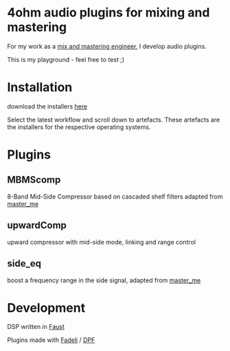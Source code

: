 # 4ohm audio plugins for mixing and mastering

For my work as a [mix and mastering engineer](https://4ohm.de), I develop audio plugins.

This is my playground - feel free to test ;)

# Installation
download the installers [here](https://github.com/trummerschlunk/AudioPlugins/actions)

Select the latest workflow and scroll down to artefacts. These artefacts are the installers for the respective operating systems.

# Plugins

## MBMScomp
8-Band Mid-Side Compressor based on cascaded shelf filters adapted from [master_me](https://github.com/trummerschlunk/master_me)

## upwardComp
upward compressor with mid-side mode, linking and range control

## side_eq
boost a frequency range in the side signal, adapted from [master_me](https://github.com/trummerschlunk/master_me)



# Development

DSP written in [Faust](https://faust.grame.fr/)

Plugins made with [Fadeli](https://github.com/DISTRHO/Fadeli) / [DPF](https://github.com/DISTRHO/DPF)

